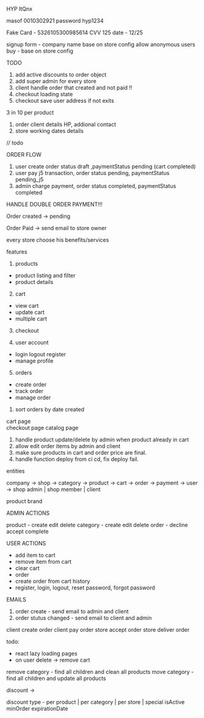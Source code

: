 HYP
ItQnx

masof 0010302921
password hyp1234

Fake Card - 5326105300985614
CVV 125
date - 12/25

<!-- AUTH FEATURE -->

signup form - company name base on store config
allow anonymous users buy - base on store config

<!-- AUTH FEATURE END -->

TODO
1. add active discounts to order object
2. add super admin for every store
3. client handle order that created and not paid !!
4. checkout loading state
4. checkout save user address if not exits

<!-- packages -->

3 in 10 per product

1. order client details HP, addional contact
2. store working dates details

<!-- by brand by category -->

<!-- minimum order price -->

<!-- select delivery date (max 2 weeks) select hours -->

<!-- company discount (exclude products) -->
<!-- new product field can be discound -->

// todo

<!-- category by  url -->
<!-- barcode is private -->

ORDER FLOW

1. user create order status draft ,paymentStatus pending (cart completed)
2. user pay j5 transaction, order status pending, paymentStatus pending_j5
3. admin charge payment, order status completed, paymentStatus completed

HANDLE DOUBLE ORDER PAYMENT!!!

Order created -> pending

Order Paid -> send email to store owner

every store choose his benefits/services

features

1. products

-  product listing and filter
-  product details

2. cart

-  view cart
-  update cart
-  multiple cart

3. checkout

4. user account

-  login logout register
-  manage profile

5. orders

-  create order
-  track order
-  manage order

1. sort orders by date created

cart page  
checkout page
catalog page

1. handle product update/delete by admin when product already in cart
2. allow edit order items by admin and client
3. make sure products in cart and order price are final.
4. handle function deploy from ci cd, fix deploy fail.

entities

company ->
shop ->
category ->
product ->
cart ->
order ->
payment ->
user -> shop admin | shop member | client

product brand

ADMIN ACTIONS

product - create edit delete
category - create edit delete
order - decline accept complete

USER ACTIONS

-  add item to cart
-  remove item from cart
-  clear cart
-  order
-  create order from cart history
-  register, login, logout, reset password, forgot password

EMAILS

1. order create - send email to admin and client
2. order stutus changed - send email to client and admin

client create order
client pay order
store accept order
store deliver order

todo:

-  react lazy loading pages
-  on user delete -> remove cart

remove category - find all children and clean all products
move category - find all children and update all products

discount ->

discount type - per product | per category | per store | special
isActive
minOrder
expirationDate
